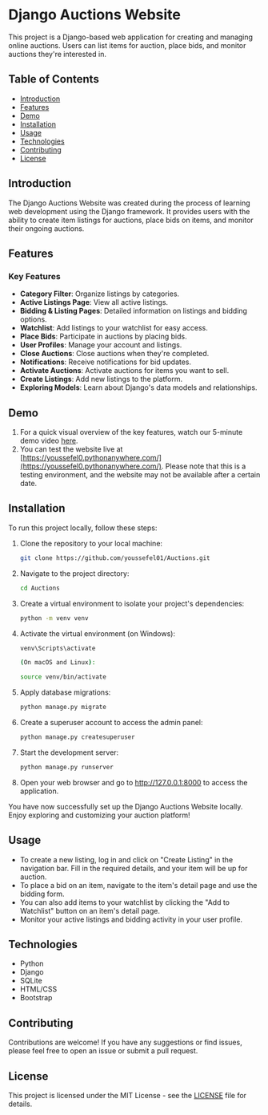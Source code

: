 # Django Auctions Website

This project is a Django-based web application for creating and managing online auctions. Users can list items for auction, place bids, and monitor auctions they're interested in.

## Table of Contents
- [Introduction](#introduction)
- [Features](#features)
- [Demo](#demo)
- [Installation](#installation)
- [Usage](#usage)
- [Technologies](#technologies)
- [Contributing](#contributing)
- [License](#license)

## Introduction

The Django Auctions Website was created during the process of learning web development using the Django framework. It provides users with the ability to create item listings for auctions, place bids on items, and monitor their ongoing auctions.

## Features

### Key Features

- **Category Filter**: Organize listings by categories.
- **Active Listings Page**: View all active listings.
- **Bidding & Listing Pages**: Detailed information on listings and bidding options.
- **Watchlist**: Add listings to your watchlist for easy access.
- **Place Bids**: Participate in auctions by placing bids.
- **User Profiles**: Manage your account and listings.
- **Close Auctions**: Close auctions when they're completed.
- **Notifications**: Receive notifications for bid updates.
- **Activate Auctions**: Activate auctions for items you want to sell.
- **Create Listings**: Add new listings to the platform.
- **Exploring Models**: Learn about Django's data models and relationships.

## Demo

1. For a quick visual overview of the key features, watch our 5-minute demo video [here](https://youtu.be/xgyz1m0VApU).
2. You can test the website live at [https://youssefel0.pythonanywhere.com/](https://youssefel0.pythonanywhere.com/). Please note that this is a testing environment, and the website may not be available after a certain date.

## Installation

To run this project locally, follow these steps:

1. Clone the repository to your local machine:

   ```bash
   git clone https://github.com/youssefel01/Auctions.git

2. Navigate to the project directory:

   ```bash
   cd Auctions

3. Create a virtual environment to isolate your project's dependencies:

   ```bash
   python -m venv venv

4. Activate the virtual environment (on Windows):

   ```bash
   venv\Scripts\activate

   (On macOS and Linux):

   source venv/bin/activate

5. Apply database migrations:

   ```bash
   python manage.py migrate

6. Create a superuser account to access the admin panel:

   ```bash
   python manage.py createsuperuser

7. Start the development server:

   ```bash
   python manage.py runserver

9. Open your web browser and go to http://127.0.0.1:8000 to access the application.

You have now successfully set up the Django Auctions Website locally. Enjoy exploring and customizing your auction platform!

## Usage

- To create a new listing, log in and click on "Create Listing" in the navigation bar. Fill in the required details, and your item will be up for auction.
- To place a bid on an item, navigate to the item's detail page and use the bidding form.
- You can also add items to your watchlist by clicking the "Add to Watchlist" button on an item's detail page.
- Monitor your active listings and bidding activity in your user profile.

## Technologies

- Python
- Django
- SQLite
- HTML/CSS
- Bootstrap

## Contributing

Contributions are welcome! If you have any suggestions or find issues, please feel free to open an issue or submit a pull request.

## License

This project is licensed under the MIT License - see the [LICENSE](LICENSE) file for details.

   
